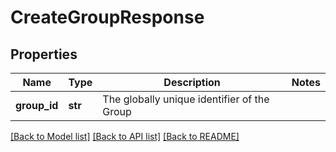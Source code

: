 # CreateGroupResponse

## Properties
Name | Type | Description | Notes
------------ | ------------- | ------------- | -------------
**group_id** | **str** | The globally unique identifier of the Group | 

[[Back to Model list]](../README.md#documentation-for-models) [[Back to API list]](../README.md#documentation-for-api-endpoints) [[Back to README]](../README.md)


